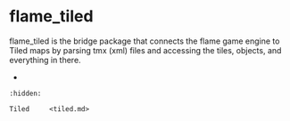 # flame_tiled

flame_tiled is the bridge package that connects the flame game engine to Tiled maps by parsing tmx (xml) files and accessing the tiles, objects, and everything in there.

- [](tiled.md)


```{toctree}
:hidden:

Tiled     <tiled.md>
```